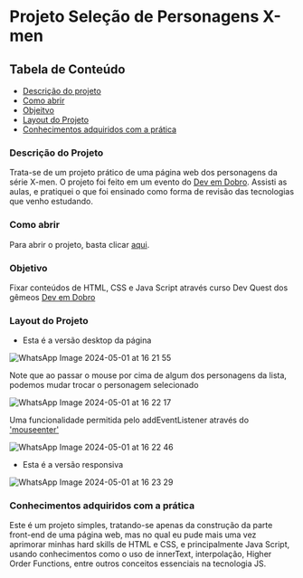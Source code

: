 # Projeto Seleção de Personagens X-men
## Tabela de Conteúdo
<ul>
  <li><a href="#descricao-do-projeto"> Descrição do projeto</a></li>
  <li><a href="#como-abrir"> Como abrir </a></li>
  <li><a href="#objetivo"> Objeitvo</a></li>
  <li><a href="#layout-do-projeto"> Layout do Projeto</a></li>
  <li><a href="#conhecimentos-adquiridos-com-a-pratica"> Conhecimentos adquiridos com a prática</a></li>
</ul>

### Descrição do Projeto
Trata-se de um projeto prático de uma página web dos personagens da série X-men. O projeto foi feito em um evento do [Dev em Dobro](https://github.com/devemdobro).
Assisti as aulas, e pratiquei o que foi ensinado como forma de revisão das tecnologias que venho estudando.

### Como abrir
Para abrir o projeto, basta clicar [aqui](https://hellen-leite.github.io/Projeto-X-men/).

### Objetivo
Fixar conteúdos de HTML, CSS e Java Script através curso Dev Quest dos gêmeos [Dev em Dobro](https://github.com/devemdobro)

### Layout do Projeto

* Esta é a versão desktop da página
  
![WhatsApp Image 2024-05-01 at 16 21 55](https://github.com/Hellen-Leite/Projeto-X-men/assets/146649332/1373be77-cb3a-436a-91e2-d5a3185f0c8c)


Note que ao passar o mouse por cima de algum dos personagens da lista, podemos mudar trocar o personagem selecionado

![WhatsApp Image 2024-05-01 at 16 22 17](https://github.com/Hellen-Leite/Projeto-X-men/assets/146649332/03160910-1caa-47c1-bcfb-2ea6a725fd1a)

Uma funcionalidade permitida pelo addEventListener através do ['mouseenter'](https://developer.mozilla.org/pt-BR/docs/Web/API/Element/mouseenter_event)

![WhatsApp Image 2024-05-01 at 16 22 46](https://github.com/Hellen-Leite/Projeto-X-men/assets/146649332/b2d62b34-1ad6-43ca-979f-b10128e60333)



* Esta é a versão responsiva
  
![WhatsApp Image 2024-05-01 at 16 23 29](https://github.com/Hellen-Leite/Projeto-X-men/assets/146649332/d2b0570f-3a60-4493-b862-a94f13986b22)

### Conhecimentos adquiridos com a prática
Este é um projeto simples, tratando-se apenas da construção da parte front-end de uma página web, mas no qual eu pude mais uma vez aprimorar minhas hard skills de HTML e CSS, e principalmente Java Script, usando conhecimentos como o uso de innerText, interpolação, Higher Order Functions, entre outros conceitos essenciais na tecnologia JS.
